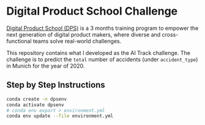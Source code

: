 # Digital Product School Challenge

[Digital Product School (DPS)](https://www.digitalproductschool.io/) is a 3 months training program to empower the next generation of digital product makers, where diverse and cross-functional teams solve real-world challenges.

This repository contains what I developed as the AI Track challenge. The challenge is to predict the `total` number of accidents (under `accident_type`) in Munich for the year of 2020.

## Step by Step Instructions 

```bash
conda create -n dpsenv
conda activate dpsenv
# conda env export > environment.yml
conda env update --file environment.yml
```
